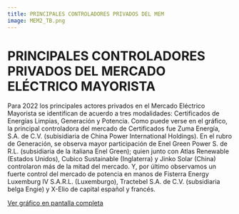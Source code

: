 ```yaml
---
title: PRINCIPALES CONTROLADORES PRIVADOS DEL MEM
image: MEM2_TB.png
---
```


# PRINCIPALES CONTROLADORES PRIVADOS DEL MERCADO ELÉCTRICO MAYORISTA

Para 2022 los principales actores privados en el Mercado Eléctrico Mayorista se identifican de acuerdo a tres modalidades: Certificados de Energías Limpias, Generación y Potencia. Como puede verse en el gráfico, la principal controladora del mercado de Certificados fue Zuma Energía, S.A. de C.V. (subisidiaria de China Power International Holdings). En el rubro de Generación, se observa mayor participación de Enel Green Power S. de R.L. (subsidiaria de la italiana Enel Green); quien junto con Atlas Renewable (Estados Unidos), Cubico Sustainable (Inglaterra) y Jinko Solar (China) controlaron más de la mitad del mercado. Y, por último observamos un fuerte control del mercado de potencia en manos de Fisterra Energy Luxemburg IV S.A.R.L. (Luxemburgo), Tractebel S.A. de C.V. (subsidiaria belga Engie) y X-Elio de capital español y francés.   

<a class="btn btn-secondary" href="https://projectpoder.github.io/voltios-y-negocios/assets/img/MEM2_TB.png" target="_blank">Ver gráfico en pantalla completa</a>
